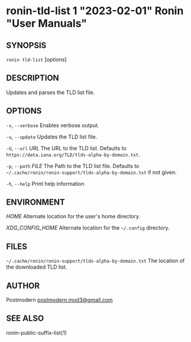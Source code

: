 # ronin-tld-list 1 "2023-02-01" Ronin "User Manuals"

## SYNOPSIS

`ronin tld-list` [*options*]

## DESCRIPTION

Updates and parses the TLD list file.

## OPTIONS

`-v`, `--verbose`
  Enables verbose output.

`-u`, `--update`
  Updates the TLD list file.

`-U`, `--url` *URL*
  The URL to the TLD list. Defaults to
  `https://data.iana.org/TLD/tlds-alpha-by-domain.txt`.

`-p`, `--path` *FILE*
  The Path to the TLD list file. Defaults to
  `~/.cache/ronin/ronin-support/tlds-alpha-by-domain.txt` if not given.

`-h`, `--help`
  Print help information

## ENVIRONMENT

*HOME*
  Alternate location for the user's home directory.

*XDG_CONFIG_HOME*
  Alternate location for the `~/.config` directory.

## FILES

`~/.cache/ronin/ronin-support/tlds-alpha-by-domain.txt`
  The location of the downloaded TLD list.

## AUTHOR

Postmodern <postmodern.mod3@gmail.com>

## SEE ALSO

ronin-public-suffix-list(1)
